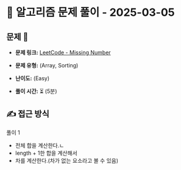 # 📝 알고리즘 문제 풀이 - 2025-03-05

## 문제 📖

- **문제 링크:** [LeetCode - Missing Number](https://leetcode.com/problems/missing-number/description/)

- **문제 유형:** (Array, Sorting)

- **난이도:** (Easy)

- **풀이 시간:** ⏳ (5분)

## ✍ 접근 방식

풀이 1
- 전체 합을 계산한다.ㄴ
- length + 1한 합을 계산해서
- 차를 계산한다.(차가 없는 요소라고 볼 수 있음)